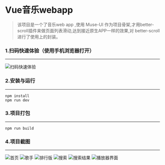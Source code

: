 # Vue音乐webapp
>该项目是一个了音乐web app ,使用 Muse-UI 作为项目骨架,才用better-scroll插件来做页面列表滑动,达到接近原生APP一样的效果,对 better-scroll 进行了使用上的封装。


### 1.扫码快速体验（使用手机浏览器打开）
***
![扫码快速体验](http://www.zhengsi.info/1543569162.png)


### 2.安装与运行
***
```
npm install
npm run dev
```

### 3.项目打包
***
```
npm run build
```

### 4.项目截图
***
![首页](https://github.com/zhengsi1234/Vue/blob/master/static/Demonstration/TIM%E6%88%AA%E5%9B%BE20181203093240.png)
![歌手](https://github.com/zhengsi1234/Vue/blob/master/static/Demonstration/TIM%E6%88%AA%E5%9B%BE20181203093253.png)
![排行版](https://github.com/zhengsi1234/Vue/blob/master/static/Demonstration/TIM%E6%88%AA%E5%9B%BE20181203093305.png)
![搜索](https://github.com/zhengsi1234/Vue/blob/master/static/Demonstration/TIM%E6%88%AA%E5%9B%BE20181203093324.png)
![搜索结果](https://github.com/zhengsi1234/Vue/blob/master/static/Demonstration/TIM%E6%88%AA%E5%9B%BE20181203093355.png)
![播放器界面](https://github.com/zhengsi1234/Vue/blob/master/static/Demonstration/TIM%E6%88%AA%E5%9B%BE20181203093437.png)
